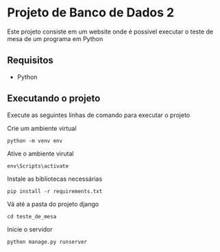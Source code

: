 # Projeto de Banco de Dados 2
Este projeto consiste em um website onde é possivel executar o teste de mesa de um programa em Python

## Requisitos

- Python


## Executando o projeto

Execute as seguintes linhas de comando para executar o projeto

Crie um ambiente virtual
```
python -m venv env
```

Ative o ambiente virutal
```
env\Scripts\activate
```

Instale as bibliotecas necessárias
```
pip install -r requirements.txt
```

Vá até a pasta do projeto django
```
cd teste_de_mesa
```

Inicie o servidor
```
python manage.py runserver
```